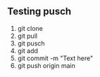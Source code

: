 ## Testing pusch
1. git clone
2. git pull
4. git pusch
5. git add
6. git commit -m "Text here"
7. git push origin main